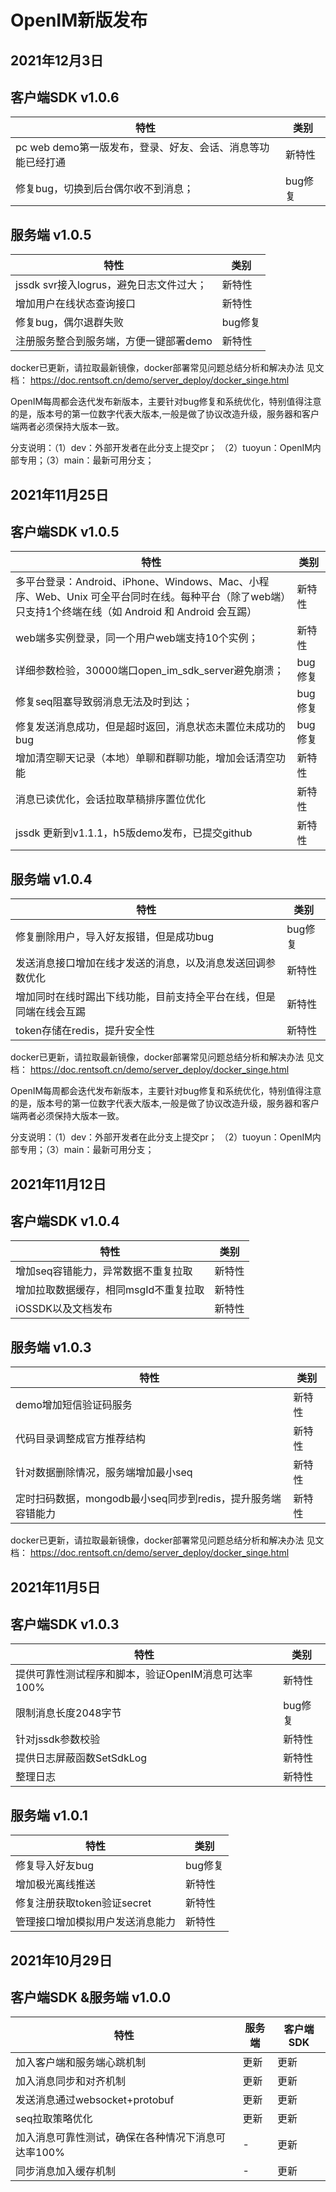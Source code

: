 # OpenIM新版发布

## 2021年12月3日 

## 客户端SDK  v1.0.6

| 特性                                                        | 类别    |
| ----------------------------------------------------------- | ------- |
| pc web demo第一版发布，登录、好友、会话、消息等功能已经打通 | 新特性  |
| 修复bug，切换到后台偶尔收不到消息；                         | bug修复 |

## 服务端  v1.0.5

| 特性                                    | 类别    |
| --------------------------------------- | ------- |
| jssdk svr接入logrus，避免日志文件过大； | 新特性  |
| 增加用户在线状态查询接口                | 新特性  |
| 修复bug，偶尔退群失败                   | bug修复 |
| 注册服务整合到服务端，方便一键部署demo  | 新特性  |

docker已更新，请拉取最新镜像，docker部署常见问题总结分析和解决办法 见文档： https://doc.rentsoft.cn/demo/server_deploy/docker_singe.html

OpenIM每周都会迭代发布新版本，主要针对bug修复和系统优化，特别值得注意的是，版本号的第一位数字代表大版本,一般是做了协议改造升级，服务器和客户端两者必须保持大版本一致。

分支说明：（1）dev：外部开发者在此分支上提交pr； （2）tuoyun：OpenIM内部专用；（3）main：最新可用分支；

## 2021年11月25日 

## 客户端SDK  v1.0.5

| 特性                                                         | 类别    |
| ------------------------------------------------------------ | ------- |
| 多平台登录：Android、iPhone、Windows、Mac、小程序、Web、Unix 可全平台同时在线。每种平台（除了web端）只支持1个终端在线（如 Android 和 Android 会互踢） | 新特性  |
| web端多实例登录，同一个用户web端支持10个实例；               | 新特性  |
| 详细参数检验，30000端口open_im_sdk_server避免崩溃；          | bug修复 |
| 修复seq阻塞导致弱消息无法及时到达；                          | bug修复 |
| 修复发送消息成功，但是超时返回，消息状态未置位未成功的bug    | bug修复 |
| 增加清空聊天记录（本地）单聊和群聊功能，增加会话清空功能     | 新特性  |
| 消息已读优化，会话拉取草稿排序置位优化                       | 新特性  |
| jssdk 更新到v1.1.1，h5版demo发布，已提交github               | 新特性  |

## 服务端  v1.0.4

| 特性                                                         | 类别    |
| ------------------------------------------------------------ | ------- |
| 修复删除用户，导入好友报错，但是成功bug                      | bug修复 |
| 发送消息接口增加在线才发送的消息，以及消息发送回调参数优化   | 新特性  |
| 增加同时在线时踢出下线功能，目前支持全平台在线，但是同端在线会互踢 | 新特性  |
| token存储在redis，提升安全性                                 | 新特性  |

docker已更新，请拉取最新镜像，docker部署常见问题总结分析和解决办法 见文档： https://doc.rentsoft.cn/demo/server_deploy/docker_singe.html

OpenIM每周都会迭代发布新版本，主要针对bug修复和系统优化，特别值得注意的是，版本号的第一位数字代表大版本,一般是做了协议改造升级，服务器和客户端两者必须保持大版本一致。

分支说明：（1）dev：外部开发者在此分支上提交pr； （2）tuoyun：OpenIM内部专用；（3）main：最新可用分支；

## 2021年11月12日 

## 客户端SDK  v1.0.4

| 特性                                  | 类别   |
| ------------------------------------- | ------ |
| 增加seq容错能力，异常数据不重复拉取   | 新特性 |
| 增加拉取数据缓存，相同msgId不重复拉取 | 新特性 |
| iOSSDK以及文档发布                    | 新特性 |

## 服务端  v1.0.3

| 特性                                                        | 类别   |
| ----------------------------------------------------------- | ------ |
| demo增加短信验证码服务                                      | 新特性 |
| 代码目录调整成官方推荐结构                                  | 新特性 |
| 针对数据删除情况，服务端增加最小seq                         | 新特性 |
| 定时扫码数据，mongodb最小seq同步到redis，提升服务端容错能力 | 新特性 |

docker已更新，请拉取最新镜像，docker部署常见问题总结分析和解决办法 见文档： https://doc.rentsoft.cn/demo/server_deploy/docker_singe.html



## 2021年11月5日 

## 客户端SDK  v1.0.3

| 特性                                               | 类别    |
| -------------------------------------------------- | ------- |
| 提供可靠性测试程序和脚本，验证OpenIM消息可达率100% | 新特性  |
| 限制消息长度2048字节                               | bug修复 |
| 针对jssdk参数校验                                  | 新特性  |
| 提供日志屏蔽函数SetSdkLog                          | 新特性  |
| 整理日志                                           | 新特性  |

## 服务端  v1.0.1

| 特性                             | 类别    |
| -------------------------------- | ------- |
| 修复导入好友bug                  | bug修复 |
| 增加极光离线推送                 | 新特性  |
| 修复注册获取token验证secret      | 新特性  |
| 管理接口增加模拟用户发送消息能力 | 新特性  |

## 2021年10月29日 

## 客户端SDK &服务端 v1.0.0

| 特性                                               | 服务端 | 客户端SDK |
| -------------------------------------------------- | ------ | --------- |
| 加入客户端和服务端心跳机制                         | 更新   | 更新      |
| 加入消息同步和对齐机制                             | 更新   | 更新      |
| 发送消息通过websocket+protobuf                     | 更新   | 更新      |
| seq拉取策略优化                                    | 更新   | 更新      |
| 加入消息可靠性测试，确保在各种情况下消息可达率100% | -      | 更新      |
| 同步消息加入缓存机制                               | -      | 更新      |





